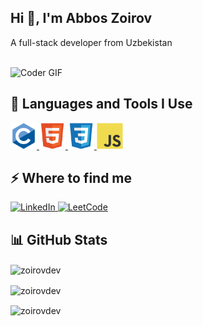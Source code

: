 ## Hi 👋, I'm Abbos Zoirov
A full-stack developer from Uzbekistan

<br>
<img alt="Coder GIF" height=250 width=350 src="https://miro.medium.com/max/1360/0*7Q3yvSIv_t0ioJ-Z.gif" />

## 🚀 Languages and Tools I Use
<p>
  <a href="https://www.cprogramming.com/" target="_blank">
    <img src="https://raw.githubusercontent.com/devicons/devicon/master/icons/c/c-original.svg" alt="C" width="42" height="42" />
  </a>
  <a href="https://developer.mozilla.org/en-US/docs/Web/HTML" target="_blank">
    <img src="https://raw.githubusercontent.com/devicons/devicon/master/icons/html5/html5-original.svg" alt="HTML" width="42" height="42" />
  </a>
  <a href="https://developer.mozilla.org/en-US/docs/Web/CSS" target="_blank">
    <img src="https://raw.githubusercontent.com/devicons/devicon/master/icons/css3/css3-original.svg" alt="CSS" width="42" height="42" />
  </a>
  <a href="https://www.javascript.com/" target="_blank">
    <img src="https://raw.githubusercontent.com/devicons/devicon/master/icons/javascript/javascript-original.svg" alt="JavaScript" width="42" height="42" />
  </a>
</p>

## ⚡️ Where to find me
<p>
  <a href="https://www.linkedin.com/in/dotnetbuilt" target="_blank">
    <img src="https://img.shields.io/badge/-LinkedIn-%230077B5?style=for-the-badge&logo=linkedin&logoColor=white" alt="LinkedIn" />
  </a>
  <a href="https://leetcode.com/zoirov1/" target="_blank">
    <img src="https://img.shields.io/badge/LeetCode-000?style=for-the-badge&logo=LeetCode&logoColor=yellow" alt="LeetCode" />
  </a>
</p>

## 📊 GitHub Stats
<p>
  <img align="center" src="https://github-profile-summary-cards.vercel.app/api/cards/profile-details?username=zoirovdev&theme=github" alt="zoirovdev" />
</p>
<p>
  <img align="center" src="https://github-profile-summary-cards.vercel.app/api/cards/repos-per-language?username=zoirovdev&theme=github" alt="zoirovdev" />
</p>
<p>
  <img align="center" src="https://github-profile-summary-cards.vercel.app/api/cards/most-commit-language?username=zoirovdev&theme=github" alt="zoirovdev" />
</p>
